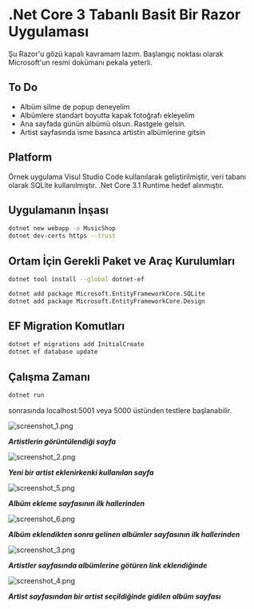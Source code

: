 # .Net Core 3 Tabanlı Basit Bir Razor Uygulaması

Şu Razor'u gözü kapalı kavramam lazım. Başlangıç noktası olarak Microsoft'un resmi dokümanı pekala yeterli.

## To Do

- Albüm silme de popup deneyelim
- Albümlere standart boyutta kapak fotoğrafı ekleyelim
- Ana sayfada günün albümü olsun. Rastgele gelsin.
- Artist sayfasında isme basınca artistin albümlerine gitsin

## Platform

Örnek uygulama Visul Studio Code kullanılarak geliştirilmiştir, veri tabanı olarak SQLite kullanılmıştır.
.Net Core 3.1 Runtime hedef alınmıştır.

## Uygulamanın İnşası

```bash
dotnet new webapp -o MusicShop
dotnet dev-certs https --trust
```

## Ortam İçin Gerekli Paket ve Araç Kurulumları

```bash
dotnet tool install --global dotnet-ef

dotnet add package Microsoft.EntityFrameworkCore.SQLite
dotnet add package Microsoft.EntityFrameworkCore.Design
```

## EF Migration Komutları

```bash
dotnet ef migrations add InitialCreate
dotnet ef database update
```

## Çalışma Zamanı

```bash
dotnet run
```

sonrasında localhost:5001 veya 5000 üstünden testlere başlanabilir.

![screenshot_1.png](./assets/screenshot_1.png)

**_Artistlerin görüntülendiği sayfa_**

![screenshot_2.png](./assets/screenshot_2.png)

**_Yeni bir artist eklenirkenki kullanılan sayfa_**

![screenshot_5.png](./assets/screenshot_5.png)

**_Albüm ekleme sayfasının ilk hallerinden_**

![screenshot_6.png](./assets/screenshot_6.png)

**_Albüm eklendikten sonra gelinen albümler sayfasının ilk hallerinden_**

![screenshot_3.png](./assets/screenshot_3.png)

**_Artistler sayfasında albümlerine götüren link eklendiğinde_**

![screenshot_4.png](./assets/screenshot_4.png)

**_Artist sayfasından bir artist seçildiğinde gidilen albüm sayfası_**
